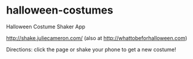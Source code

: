 halloween-costumes
==================

Halloween Costume Shaker App

http://shake.juliecameron.com/
(also at http://whattobeforhalloween.com)

Directions: click the page or shake your phone to get a new costume!
